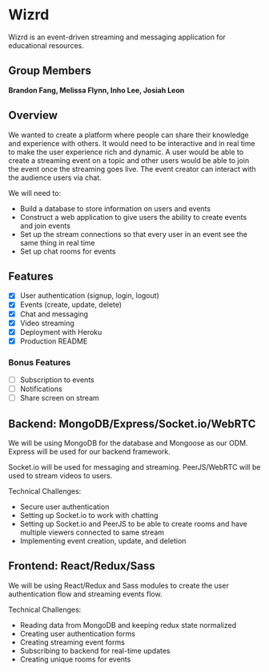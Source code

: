 # Wizrd

Wizrd is an event-driven streaming and messaging application for educational resources.

## Group Members

<!-- Add github, linkedin, angellist links here -->
**Brandon Fang, Melissa Flynn, Inho Lee, Josiah Leon**

## Overview

We wanted to create a platform where people can share their knowledge and experience with others. It would need to be interactive and in real time to make the user experience rich and dynamic. A user would be able to create a streaming event on a topic and other users would be able to join the event once the streaming goes live. The event creator can interact with the audience users via chat.

We will need to:
- Build a database to store information on users and events
- Construct a web application to give users the ability to create events and join events
- Set up the stream connections so that every user in an event see the same thing in real time
- Set up chat rooms for events

## Features

- [x] User authentication (signup, login, logout)
- [x] Events (create, update, delete)
- [x] Chat and messaging
- [x] Video streaming
- [x] Deployment with Heroku
- [x] Production README

### Bonus Features
- [ ] Subscription to events
- [ ] Notifications
- [ ] Share screen on stream

## Backend: MongoDB/Express/Socket.io/WebRTC

We will be using MongoDB for the database and Mongoose as our ODM. Express will be used for our backend framework.

Socket.io will be used for messaging and streaming. PeerJS/WebRTC will be used to stream videos to users.

Technical Challenges:
- Secure user authentication
- Setting up Socket.io to work with chatting
- Setting up Socket.io and PeerJS to be able to create rooms and have multiple viewers connected to same stream
- Implementing event creation, update, and deletion

## Frontend: React/Redux/Sass

We will be using React/Redux and Sass modules to create the user authentication flow and streaming events flow.

Technical Challenges:
- Reading data from MongoDB and keeping redux state normalized
- Creating user authentication forms
- Creating streaming event forms
- Subscribing to backend for real-time updates
- Creating unique rooms for events
